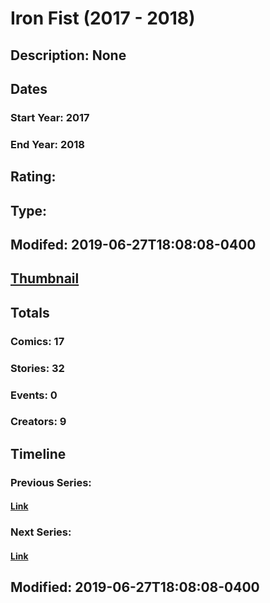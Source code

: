 # Iron Fist (2017 - 2018)
## Description: None
## Dates
### Start Year: 2017
### End Year: 2018
## Rating: 
## Type: 
## Modifed: 2019-06-27T18:08:08-0400
## [Thumbnail](http://i.annihil.us/u/prod/marvel/i/mg/4/00/5a9074990e73d.jpg)
## Totals
### Comics: 17
### Stories: 32
### Events: 0
### Creators: 9
## Timeline
### Previous Series: 
#### [Link]()
### Next Series: 
#### [Link]()
## Modified: 2019-06-27T18:08:08-0400